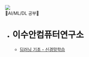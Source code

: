 <img src="https://ponirevo.com/wp-content/uploads/2020/05/understanding-artificial-intelligence-machine-learning-and-deep-learning-678x361.jpg">

</br>
📗AI/ML/DL 공부📗

</br>

- # 이수안컴퓨터연구소
  -  [딥러닝 기초 - 신경망학습](https://www.youtube.com/watch?v=yocALgANi28&t=7s)
